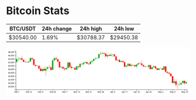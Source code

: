 # Bitcoin Stats

BTC/USDT|24h change|24h high|24h low|
|---|---|---|---|
|$30540.00|1.69%|$30788.37|$29450.38|

<img src="./chart.svg">
